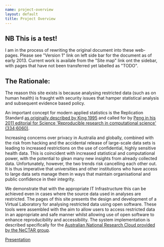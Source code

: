 ```yaml
--- 
name: project-overview
layout: default
title: Project Overview 
---
```


## NB This is a test!
I am in the process of rewriting the original document into these web-pages.
Please see "Version 1" link on left side bar for the document as of early 2013.
Current work is availale from the "Site map" link ont the sidebar, with pages that have not been transferred yet labelled as "TODO".

## The Rationale: 
The reason this site exists is because analysing restricted data (such as on human health) is fraught with security issues that hamper statistical analysis and subsequent evidence based policy.

An important concept for modern applied statistics is the Replication Standard [as originally described by King 1995](http://www.jstor.org/stable/10.2307/420301) and called for by [Peng in his 2011 editorial for Science 'Reproducible research in computational science' (334;6060)](http://www.sciencemag.org/content/334/6060/1226.full).  

Increasing concerns over privacy in Australia and globally, combined
with the risk from hacking and the accidental release of large-scale
data sets is leading to increased restrictions on the use of
confidential, highly sensitive health data. This is coincident with
increased statistical and computational power, with the potential to
glean many new insights from already collected data. Unfortunately,
however, the two trends risk cancelling each other out. It is thus
imperative that universities and other institutions who have access to
large data sets manage them in ways that maintain organisational and
public confidence in their integrity.

We demonstrate that with the appropriate IT Infrastructure this can be achieved even in cases where the source data used in analyses are restricted.  The pages of this site presents the design and development of a Virtual Laboratory
for analysing restricted data using open software.  These tools were
assembled with the aim to allow users to access restricted data in an
appropriate and safe manner whilst allowing use of open software to
enhance reproducibility and accessibility.  The system implementation
is described specifically for the [Australian National Research Cloud
provided by the NeCTAR group](http://www.nectar.org.au/research-cloud/).

[Presentation](/presentations-nccarf-2013/presentation-hanigan-final.pdf)
